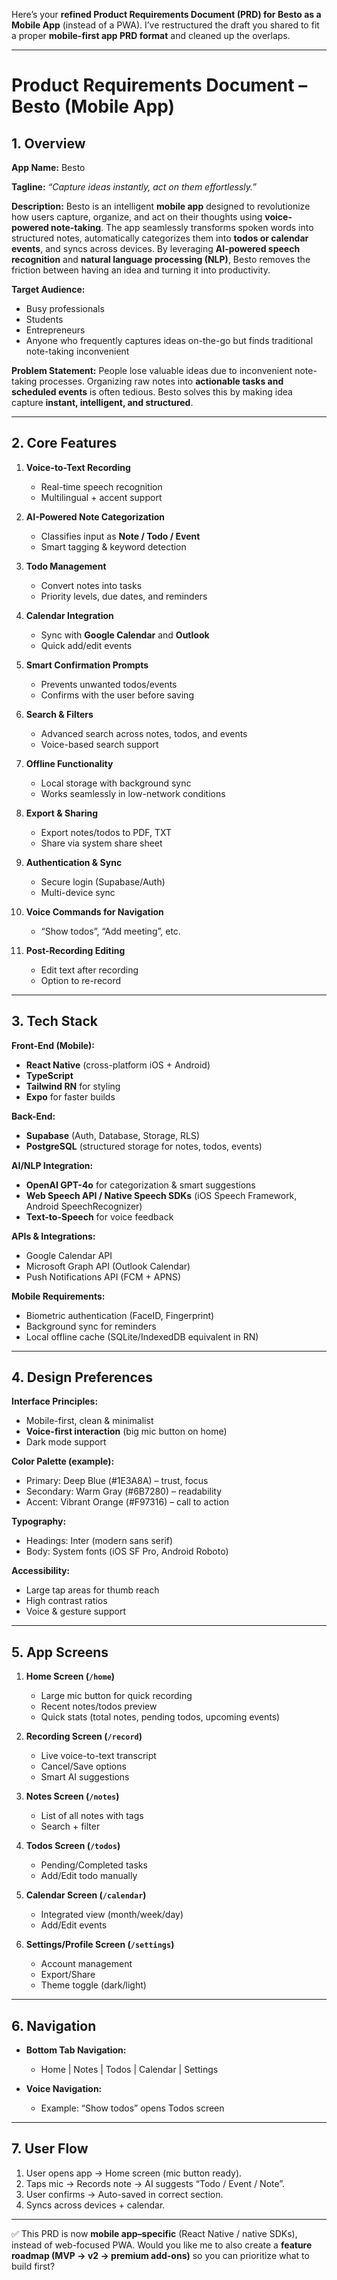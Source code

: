 Here’s your **refined Product Requirements Document (PRD) for Besto as a Mobile App** (instead of a PWA). I’ve restructured the draft you shared to fit a proper **mobile-first app PRD format** and cleaned up the overlaps.

---

# Product Requirements Document – Besto (Mobile App)

## 1. Overview

**App Name:** Besto

**Tagline:** *“Capture ideas instantly, act on them effortlessly.”*

**Description:**
Besto is an intelligent **mobile app** designed to revolutionize how users capture, organize, and act on their thoughts using **voice-powered note-taking**. The app seamlessly transforms spoken words into structured notes, automatically categorizes them into **todos or calendar events**, and syncs across devices. By leveraging **AI-powered speech recognition** and **natural language processing (NLP)**, Besto removes the friction between having an idea and turning it into productivity.

**Target Audience:**

* Busy professionals
* Students
* Entrepreneurs
* Anyone who frequently captures ideas on-the-go but finds traditional note-taking inconvenient

**Problem Statement:**
People lose valuable ideas due to inconvenient note-taking processes. Organizing raw notes into **actionable tasks and scheduled events** is often tedious. Besto solves this by making idea capture **instant, intelligent, and structured**.

---

## 2. Core Features

1. **Voice-to-Text Recording**

   * Real-time speech recognition
   * Multilingual + accent support

2. **AI-Powered Note Categorization**

   * Classifies input as **Note / Todo / Event**
   * Smart tagging & keyword detection

3. **Todo Management**

   * Convert notes into tasks
   * Priority levels, due dates, and reminders

4. **Calendar Integration**

   * Sync with **Google Calendar** and **Outlook**
   * Quick add/edit events

5. **Smart Confirmation Prompts**

   * Prevents unwanted todos/events
   * Confirms with the user before saving

6. **Search & Filters**

   * Advanced search across notes, todos, and events
   * Voice-based search support

7. **Offline Functionality**

   * Local storage with background sync
   * Works seamlessly in low-network conditions

8. **Export & Sharing**

   * Export notes/todos to PDF, TXT
   * Share via system share sheet

9. **Authentication & Sync**

   * Secure login (Supabase/Auth)
   * Multi-device sync

10. **Voice Commands for Navigation**

    * “Show todos”, “Add meeting”, etc.

11. **Post-Recording Editing**

    * Edit text after recording
    * Option to re-record

---

## 3. Tech Stack

**Front-End (Mobile):**

* **React Native** (cross-platform iOS + Android)
* **TypeScript**
* **Tailwind RN** for styling
* **Expo** for faster builds

**Back-End:**

* **Supabase** (Auth, Database, Storage, RLS)
* **PostgreSQL** (structured storage for notes, todos, events)

**AI/NLP Integration:**

* **OpenAI GPT-4o** for categorization & smart suggestions
* **Web Speech API / Native Speech SDKs** (iOS Speech Framework, Android SpeechRecognizer)
* **Text-to-Speech** for voice feedback

**APIs & Integrations:**

* Google Calendar API
* Microsoft Graph API (Outlook Calendar)
* Push Notifications API (FCM + APNS)

**Mobile Requirements:**

* Biometric authentication (FaceID, Fingerprint)
* Background sync for reminders
* Local offline cache (SQLite/IndexedDB equivalent in RN)

---

## 4. Design Preferences

**Interface Principles:**

* Mobile-first, clean & minimalist
* **Voice-first interaction** (big mic button on home)
* Dark mode support

**Color Palette (example):**

* Primary: Deep Blue (#1E3A8A) – trust, focus
* Secondary: Warm Gray (#6B7280) – readability
* Accent: Vibrant Orange (#F97316) – call to action

**Typography:**

* Headings: Inter (modern sans serif)
* Body: System fonts (iOS SF Pro, Android Roboto)

**Accessibility:**

* Large tap areas for thumb reach
* High contrast ratios
* Voice & gesture support

---

## 5. App Screens

1. **Home Screen (`/home`)**

   * Large mic button for quick recording
   * Recent notes/todos preview
   * Quick stats (total notes, pending todos, upcoming events)

2. **Recording Screen (`/record`)**

   * Live voice-to-text transcript
   * Cancel/Save options
   * Smart AI suggestions

3. **Notes Screen (`/notes`)**

   * List of all notes with tags
   * Search + filter

4. **Todos Screen (`/todos`)**

   * Pending/Completed tasks
   * Add/Edit todo manually

5. **Calendar Screen (`/calendar`)**

   * Integrated view (month/week/day)
   * Add/Edit events

6. **Settings/Profile Screen (`/settings`)**

   * Account management
   * Export/Share
   * Theme toggle (dark/light)

---

## 6. Navigation

* **Bottom Tab Navigation:**

  * Home | Notes | Todos | Calendar | Settings

* **Voice Navigation:**

  * Example: “Show todos” opens Todos screen

---

## 7. User Flow

1. User opens app → Home screen (mic button ready).
2. Taps mic → Records note → AI suggests “Todo / Event / Note”.
3. User confirms → Auto-saved in correct section.
4. Syncs across devices + calendar.

---

✅ This PRD is now **mobile app–specific** (React Native / native SDKs), instead of web-focused PWA.
Would you like me to also create a **feature roadmap (MVP → v2 → premium add-ons)** so you can prioritize what to build first?
